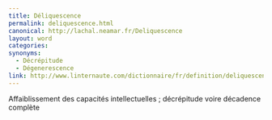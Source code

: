 ```yaml
---
title: Déliquescence
permalink: deliquescence.html
canonical: http://lachal.neamar.fr/Deliquescence
layout: word
categories:
synonyms:
  - Décrépitude
  - Dégenerescence
link: http://www.linternaute.com/dictionnaire/fr/definition/deliquescence/
---
```


Affaiblissement des capacités intellectuelles ; décrépitude voire décadence complète

